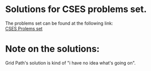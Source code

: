 # Solutions for CSES problems set.  
The problems set can be found at the following link:  
[CSES Prolems set](https://cses.fi/problemset/list/)  
  
# Note on the solutions:  
Grid Path's solution is kind of "i have no idea what's going on".
